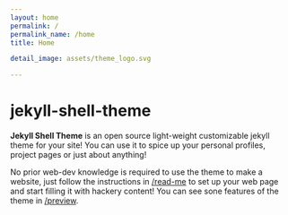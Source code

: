 ```yaml
---
layout: home
permalink: /
permalink_name: /home
title: Home

detail_image: assets/theme_logo.svg

---
```


# jekyll-shell-theme

**Jekyll Shell Theme** is an open source light-weight customizable jekyll theme for your site! You can use it to spice up your personal profiles, project pages or just about anything!

No prior web-dev knowledge is required to use the theme to make a website, just follow the instructions in [/read-me](read-me) to set up your web page and start filling it with hackery content! You can see sone features of the theme in [/preview](preview).
